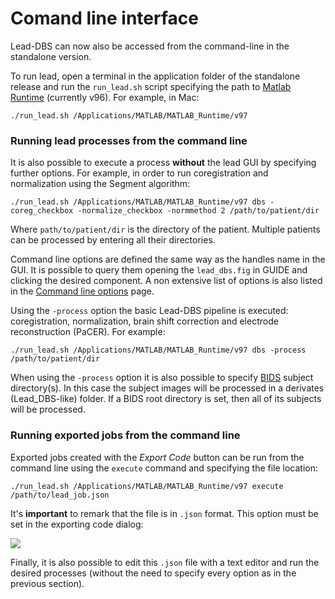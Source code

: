 # Comand line interface

Lead-DBS can now also be accessed from the command-line in the standalone version.

To run lead, open a terminal in the application folder of the standalone release and run the `run_lead.sh` script specifying  the path to [Matlab Runtime](https://www.mathworks.com/products/compiler/matlab-runtime.html) (currently v96). For example, in Mac:

```
./run_lead.sh /Applications/MATLAB/MATLAB_Runtime/v97
```

### Running lead processes from the command line

It is also possible to execute a process **without** the lead GUI by specifying further options. For example, in order to run coregistration and normalization using the Segment algorithm:

```
./run_lead.sh /Applications/MATLAB/MATLAB_Runtime/v97 dbs -coreg_checkbox -normalize_checkbox -normmethod 2 /path/to/patient/dir
```

Where `path/to/patient/dir` is the directory of the patient.  Multiple patients can be processed by entering all their directories.

Command line options are defined the same way as the handles name in the GUI. It is possible to query them opening the `lead_dbs.fig` in GUIDE and clicking the desired component. A non extensive list of options is also listed in the [Command line options](broken-reference) page.

Using the `-process` option the basic Lead-DBS pipeline is executed: coregistration, normalization, brain shift correction and electrode reconstruction (PaCER). For example:

```
./run_lead.sh /Applications/MATLAB/MATLAB_Runtime/v97 dbs -process /path/to/patient/dir
```

When using the `-process` option it is also possible to specify [BIDS](https://bids.neuroimaging.io) subject directory(s). In this case the subject images will be processed in a derivates (Lead\_DBS-like) folder. If a BIDS root directory is set, then all of its subjects will be processed.

### Running exported jobs from the command line

Exported jobs created with the _Export Code_ button can be run from the command line using the `execute` command and specifying the file location:

```
./run_lead.sh /Applications/MATLAB/MATLAB_Runtime/v97 execute /path/to/lead_job.json
```

It's **important** to remark that the file is in `.json` format. This option must be set in the exporting code dialog:

![](broken-reference)

Finally, it is also possible to edit this `.json` file with a text editor and run the desired processes (without the need to specify every option as in the previous section).
